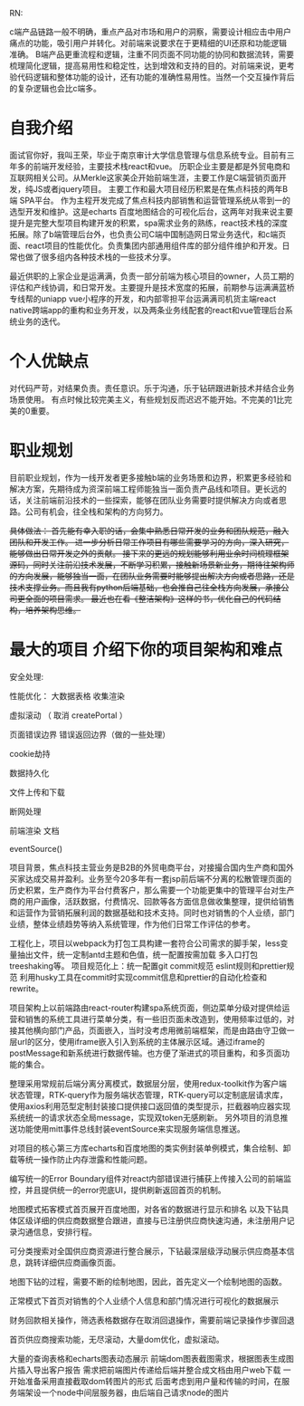 



RN:

c端产品链路一般不明确，重点产品对市场和用户的洞察，需要设计相应击中用户痛点的功能，吸引用户并转化。对前端来说要求在于更精细的UI还原和功能逻辑准确。
B端产品更重流程和逻辑，注重不同页面不同功能的协同和数据流转，需要梳理简化逻辑，提高易用性和稳定性，达到增效和支持的目的。对前端来说，更考验代码逻辑和整体功能的设计，还有功能的准确性易用性。当然一个交互操作背后的复杂逻辑也会比c端多。

# 自我介绍
面试官你好，我叫王荣，毕业于南京审计大学信息管理与信息系统专业。目前有三年多的前端开发经验，主要技术栈react和vue。
历职企业主要是都是外贸电商和互联网相关公司。从Merkle这家美企开始前端生涯，主要工作是C端营销页面开发，纯JS或者jquery项目。
主要工作和最大项目经历积累是在焦点科技的两年B端 SPA平台。
作为主程开发完成了焦点科技内部销售和运营管理系统从零到一的选型开发和维护。这是echarts 百度地图结合的可视化后台，这两年对我来说主要提升是完整大型项目构建开发的积累，spa需求业务的熟练，react技术栈的深度拓展。除了b端管理后台外，也负责公司C端中国制造网日常业务迭代，和c端页面、react项目的性能优化。负责集团内部通用组件库的部分组件维护和开发。日常也做了很多组内各种技术栈的一些技术分享。

最近供职的上家企业是运满满，负责一部分前端为核心项目的owner，人员工期的评估和产线协调，和日常开发。主要提升是技术宽度的拓展，前期参与运满满蓝桥专线帮的uniapp vue小程序的开发，和内部零担平台运满满司机货主端react native跨端app的重构和业务开发，以及两条业务线配套的react和vue管理后台系统业务的迭代。

# 个人优缺点
对代码严苛，对结果负责。责任意识。乐于沟通，乐于钻研跟进新技术并结合业务场景使用。
有点时候比较完美主义，有些规划反而迟迟不能开始。不完美的1比完美的0重要。

# 职业规划
目前职业规划，作为一线开发者更多接触b端的业务场景和边界，积累更多经验和解决方案，先期待成为资深前端工程师能独当一面负责产品线和项目。更长远的话，关注前端前沿技术的一些探索，能够在团队业务需要时提供解决方向或者思路。公司有机会，往全栈和架构的方向努力。

~~具体做法：
首先能有幸入职的话，会集中熟悉日常开发的业务和团队规范，融入团队和开发工作。
进一步分析日常工作项目有哪些需要学习的方向，深入研究，能够做出日常开发之外的贡献。
接下来的更远的规划能够利用业余时间梳理框架源码，同时关注前沿技术发展，不断学习积累，接触新场景新业务，期待往架构师的方向发展，能够独当一面，在团队业务需要时能够提出解决方向或者思路，还是技术支撑业务。而且我有python后端基础，也会推自己往全栈方向发展，承接公司更全面的项目需求。
最近也在看《整洁架构》这样的书，优化自己的代码结构，培养架构思维。~~



# 最大的项目 介绍下你的项目架构和难点
安全处理:

性能优化：
大数据表格 收集渲染

虚拟滚动 （ 取消 createPortal ）

页面错误边界 错误返回边界（做的一些处理）

cookie劫持

数据持久化

文件上传和下载

断网处理

前端渲染 文档

eventSource()

项目背景，焦点科技主营业务是B2B的外贸电商平台，对接撮合国内生产商和国外买家达成交易并盈利。业务至今20多年有一套jsp前后端不分离的松散管理页面的历史积累，生产商作为平台付费客户，那么需要一个功能更集中的管理平台对生产商的用户画像，活跃数据，付费情况、回款等各方面信息做收集整理，提供给销售和运营作为营销拓展利润的数据基础和技术支持。同时也对销售的个人业绩，部门业绩，整体业绩趋势等纳入系统管理，作为他们日常工作评估的参考。

工程化上，项目以webpack为打包工具构建一套符合公司需求的脚手架，less变量抽出文件，统一定制antd主题和色值，统一配置按需加载 多入口打包 treeshaking等。
项目规范化上：统一配置git commit规范 eslint规则和prettier规范 利用husky工具在commit时实现commit信息和prettier的自动化检查和rewrite。

项目架构上以前端路由react-router构建spa系统页面，侧边菜单分级对提供给运营和销售的系统工具进行菜单分类，有一些旧页面未改造到，使用频率过低的，对接其他横向部门产品，页面嵌入，当时没考虑用微前端框架，而是由路由守卫做一层url的区分，使用iframe嵌入引入到系统的主体展示区域。通过iframe的postMessage和新系统进行数据传输。也方便了渐进式的项目重构，和多页面功能的集合。

整理采用常规前后端分离分离模式，数据层分层，使用redux-toolkit作为客户端状态管理，RTK-query作为服务端状态管理，RTK-query可以定制底层请求库，使用axios利用范型定制封装接口提供接口返回值的类型提示，拦截器响应器实现系统统一的请求状态全局message，实现双token无感刷新。
另外项目的消息推送功能使用mitt事件总线封装eventSource来实现服务端信息推送。

对项目的核心第三方库echarts和百度地图的类实例封装单例模式，集合绘制、卸载等统一操作防止内存泄露和性能问题。

编写统一的Error Boundary组件对react内部错误进行捕获上传接入公司的前端监控，并且提供统一的error兜底UI，提供刷新返回首页的机制。





地图模式拓客模式首页展开百度地图，对各省的数据进行显示和排名 以及下钻具体区级详细的供应商数据整合跟进，直接与已注册供应商快速沟通，未注册用户记录沟通信息，安排行程。

可分类搜索对全国供应商资源进行整合展示，下钻最深层级浮动展示供应商基本信息，跳转详细供应商画像页面。

地图下钻的过程，需要不断的绘制地图，因此，首先定义一个绘制地图的函数。

正常模式下首页对销售的个人业绩个人信息和部门情况进行可视化的数据展示



财务回款相关操作，筛选表格数据存在取消回退操作，需要前端记录操作步骤回退

首页供应商搜索功能，无尽滚动，大量dom优化，虚拟滚动。

大量的查询表格和echarts图表动态展示
前端dom图表截图需求，根据图表生成图片插入导出客户报告 需求把前端图片传递给后端并整合成文档由用户web下载 一开始准备采用直接截取dom转图片的形式 后面考虑到用户量和传输的时间，在服务端架设一个node中间层服务器，由后端自己请求node的图片






